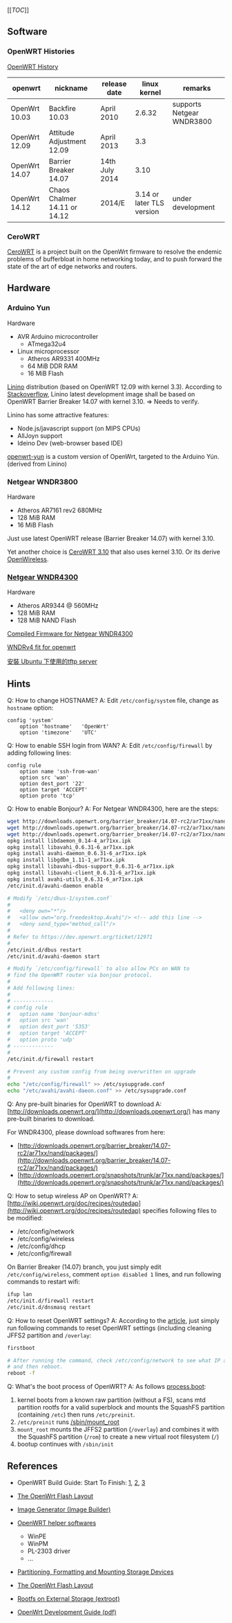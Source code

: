[[_TOC_]]

## Software

### OpenWRT Histories

[OpenWRT History](http://wiki.openwrt.org/about/history)

| openwrt | nickname | release date | linux kernel | remarks |
|--------|--------|--------|--------|--------|
| OpenWrt 10.03 | Backfire 10.03 | April 2010 | 2.6.32 | supports Netgear WNDR3800 |
| OpenWrt 12.09 | Attitude Adjustment 12.09 | April 2013 | 3.3 | |
| OpenWrt 14.07 | Barrier Breaker 14.07 | 14th July 2014 | 3.10 | |
| OpenWrt 14.12 | Chaos Chalmer 14.11 or 14.12 | 2014/E | 3.14 or later TLS version | under development |


### CeroWRT

[CeroWRT](https://www.bufferbloat.net/projects/cerowrt) is a project built on the OpenWrt firmware to resolve the endemic problems of bufferbloat in home networking today, and to push forward the state of the art of edge networks and routers.



## Hardware

### Arduino Yun

Hardware
  - AVR Arduino microcontroller
    - ATmega32u4
  - Linux microprocessor
    - Atheros AR9331 400MHz
    - 64 MiB DDR RAM
    - 16 MiB Flash

[Linino](http://www.linino.org/modules/yun/) distribution (based on OpenWRT 12.09 with kernel 3.3). According to [Stackoverflow](http://stackoverflow.com/questions/22052030/yun-openssh-sftp-server-gone-from-linino-opkg-repository), Linino latest development image shall be based on OpenWRT Barrier Breaker 14.07 with kernel 3.10. => Needs to verify.

Linino has some attractive features:
  - Node.js/javascript support (on MIPS CPUs)
  - AllJoyn support
  - Ideino Dev (web-browser based IDE)

[openwrt-yun](https://github.com/arduino/openwrt-yun) is a custom version of OpenWrt, targeted to the Arduino Yún. (derived from Linino)


### Netgear WNDR3800

Hardware 
  - Atheros AR7161 rev2 680MHz
  - 128 MiB RAM
  -  16 MiB Flash

Just use latest OpenWRT release (Barrier Breaker 14.07) with kernel 3.10.

Yet another choice is [CeroWRT 3.10](https://www.bufferbloat.net/projects/cerowrt) that also uses kernel 3.10. Or its derive [OpenWireless](https://openwireless.org/).


### [Netgear WNDR4300](http://wiki.openwrt.org/toh/netgear/wndr4300)

Hardware
  - Atheros AR9344 @ 560MHz
  - 128 MiB RAM
  - 128 MiB NAND Flash

[Compiled Firmware for Netgear WNDR4300](https://forum.openwrt.org/viewtopic.php?id=49189)

[WNDRv4 fit for openwrt](https://forum.openwrt.org/viewtopic.php?id=41094&p=12)

[安裝 Ubuntu 下使用的tftp server](http://blog.xuite.net/arieslin2005blog/blog/53375149-%E5%AE%89%E8%A3%9D+Ubuntu+%E4%B8%8B%E4%BD%BF%E7%94%A8%E7%9A%84tftp+server+(tftpd-hpa+%E8%88%87+tftp-hpa))

## Hints

Q: How to change HOSTNAME?
A: Edit `/etc/config/system` file, change as `hostname` option:

```text
config 'system'
	option 'hostname'	'OpenWrt'
	option 'timezone'	'UTC'
```

Q: How to enable SSH login from WAN?
A: Edit `/etc/config/firewall` by adding following lines:

```text
config rule
	option name 'ssh-from-wan'
	option src 'wan'
	option dest_port '22'
	option target 'ACCEPT'
	option proto 'tcp'
```

Q: How to enable Bonjour?
A: For Netgear WNDR4300, here are the steps:

```bash
wget http://downloads.openwrt.org/barrier_breaker/14.07-rc2/ar71xx/nand/packages/libdaemon_0.14-4_ar71xx.ipk
wget http://downloads.openwrt.org/barrier_breaker/14.07-rc2/ar71xx/nand/packages/libavahi_0.6.31-6_ar71xx.ipk
wget http://downloads.openwrt.org/barrier_breaker/14.07-rc2/ar71xx/nand/packages/avahi-daemon_0.6.31-6_ar71xx.ipk
opkg install libdaemon_0.14-4_ar71xx.ipk
opkg install libavahi_0.6.31-6_ar71xx.ipk
opkg install avahi-daemon_0.6.31-6_ar71xx.ipk
opkg install libgdbm_1.11-1_ar71xx.ipk
opkg install libavahi-dbus-support_0.6.31-6_ar71xx.ipk
opkg install libavahi-client_0.6.31-6_ar71xx.ipk
opkg install avahi-utils_0.6.31-6_ar71xx.ipk
/etc/init.d/avahi-daemon enable

# Modify `/etc/dbus-1/system.conf`
# 
#   <deny own="*"/> 
#   <allow own="org.freedesktop.Avahi"/> <!-- add this line -->
#   <deny send_type="method_call"/>
# 
# Refer to https://dev.openwrt.org/ticket/12971
# 
/etc/init.d/dbus restart
/etc/init.d/avahi-daemon start

# Modify `/etc/config/firewall` to also allow PCs on WAN to 
# find the OpenWRT router via bonjour protocol.
# 
# Add following lines:
#
# -------------
# config rule
#	option name 'bonjour-mdns'
#	option src 'wan'
#	option dest_port '5353'
#	option target 'ACCEPT'
#	option proto 'udp'
# -------------
#
/etc/init.d/firewall restart

# Prevent any custom config from being overwritten on upgrade 
#
echo "/etc/config/firewall" >> /etc/sysupgrade.conf
echo "/etc/avahi/avahi-daeon.conf" >> /etc/sysupgrade.conf
```

Q: Any pre-built binaries for OpenWRT to download
A: [http://downloads.openwrt.org/](http://downloads.openwrt.org/) has many pre-built binaries to download.

For WNDR4300, please download softwares from here:
- [http://downloads.openwrt.org/barrier_breaker/14.07-rc2/ar71xx/nand/packages/](http://downloads.openwrt.org/barrier_breaker/14.07-rc2/ar71xx/nand/packages/)
- [http://downloads.openwrt.org/snapshots/trunk/ar71xx.nand/packages/](http://downloads.openwrt.org/snapshots/trunk/ar71xx.nand/packages/)

Q: How to setup wireless AP on OpenWRT?
A: [http://wiki.openwrt.org/doc/recipes/routedap](http://wiki.openwrt.org/doc/recipes/routedap) specifies following files to be modified:
- /etc/config/network
- /etc/config/wireless
- /etc/config/dhcp
- /etc/config/firewall

On Barrier Breaker (14.07) branch, you just simply edit `/etc/config/wireless`, comment `option disabled 1` lines, and run following commands to restart wifi:

```bash
ifup lan
/etc/init.d/firewall restart
/etc/init.d/dnsmasq restart
```

Q: How to reset OpenWRT settings?
A: According to the [article](http://wiki.villagetelco.org/OpenWrt_Failsafe_Mode_and_Flash_Recovery#2a._Run_.27firstboot.27_Command), just simply run following commands to reset OpenWRT settings (including cleaning JFFS2 partition and `/overlay`:

```bash
firstboot

# After running the command, check /etc/config/network to see what IP address will be used on reboot.
# and then reboot.
reboot -f
```

Q: What's the boot process of OpenWRT?
A: As follows [process.boot](http://wiki.openwrt.org/doc/techref/process.boot):

1. kernel boots from a known raw partition (without a FS), scans mtd partition rootfs for a valid superblock and mounts the SquashFS partition (containing `/etc`) then runs `/etc/preinit`.
2. `/etc/preinit` runs [/sbin/mount_root](https://dev.openwrt.org/browser/trunk/package/base-files/files/sbin/mount_root)
3. `mount_root` mounts the JFFS2 partition (`/overlay`) and combines it with the SquashFS partition (`/rom`) to create a new virtual root filesystem (`/`)
4. bootup continues with `/sbin/init`





## References

- OpenWRT Build Guide: Start To Finish: [1](http://www.thepowerbase.com/2012/01/openwrt-build-guide-start-to-finish/), [2](http://www.thepowerbase.com/2012/01/openwrt-build-guide-start-to-finish/2/), [3](http://www.thepowerbase.com/2012/01/openwrt-build-guide-start-to-finish/3/)
- [The OpenWrt Flash Layout](http://wiki.openwrt.org/doc/techref/flash.layout)
- [Image Generator (Image Builder)](http://wiki.openwrt.org/doc/howto/obtain.firmware.generate)
- [OpenWRT helper softwares](http://downloads.openwrt.org.cn/software/)
  - WinPE
  - WinPM
  - PL-2303 driver
  - ...

- [Partitioning, Formatting and Mounting Storage Devices](http://wiki.openwrt.org/doc/howto/storage)
- [The OpenWrt Flash Layout](http://wiki.openwrt.org/doc/techref/flash.layout)
- [Rootfs on External Storage (extroot)](http://wiki.openwrt.org/doc/howto/extroot)
- [OpenWrt	Development	Guide (pdf)](http://www.ccs.neu.edu/home/noubir/Courses/CS6710/S12/material/OpenWrt_Dev_Tutorial.pdf)